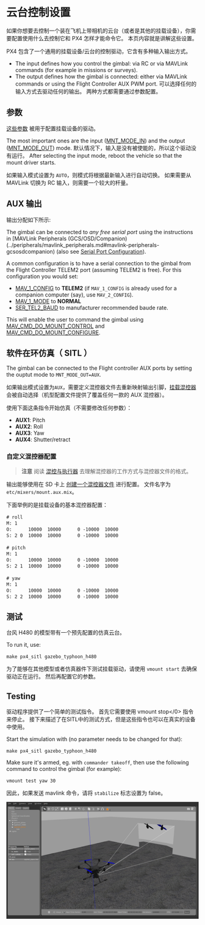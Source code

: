 # 云台控制设置

如果你想要去控制一个装在飞机上带相机的云台（或者是其他的挂载设备），你需要配置使用什么去控制它和 PX4 怎样才能命令它。 本页内容就是讲解这些设置。

PX4 包含了一个通用的挂载设备/云台的控制驱动，它含有多种输入输出方式。
- The input defines how you control the gimbal: via RC or via MAVLink commands (for example in missions or surveys).
- The output defines how the gimbal is connected: either via MAVLink commands or using the Flight Controller AUX PWM port. 可以选择任何的输入方式去驱动任何的输出。 两种方式都需要通过参数配置。

## 参数

[这些参数](../advanced/parameter_reference.md#mount) 被用于配置挂载设备的驱动。

The most important ones are the input ([MNT_MODE_IN](../advanced_config/parameter_reference.md#MNT_MODE_IN)) and the output ([MNT_MODE_OUT](../advanced_config/parameter_reference.md#MNT_MODE_OUT)) mode. 默认情况下，输入是没有被使能的，所以这个驱动没有运行。 After selecting the input mode, reboot the vehicle so that the mount driver starts.

如果输入模式设置为 `AUTO`，则模式将根据最新输入进行自动切换。 如果需要从 MAVLink 切换为 RC 输入，则需要一个较大的杆量。

## AUX 输出

输出分配如下所示:

The gimbal can be connected to *any free serial port* using the instructions in [MAVLink Peripherals (GCS/OSD/Companion)(../peripherals/mavlink_peripherals.md#mavlink-peripherals-gcsosdcompanion) (also see [Serial Port Configuration](../peripherals/serial_configuration.md#serial-port-configuration)).

A common configuration is to have a serial connection to the gimbal from the Flight Controller TELEM2 port (assuming TELEM2 is free). For this configuration you would set:
- [MAV_1_CONFIG](../advanced_config/parameter_reference.md#MAV_1_CONFIG) to **TELEM2** (if `MAV_1_CONFIG` is already used for a companion computer (say), use `MAV_2_CONFIG`).
- [MAV_1_MODE](../advanced_config/parameter_reference.md#MAV_1_MODE) to **NORMAL**
- [SER_TEL2_BAUD](../advanced_config/parameter_reference.md#SER_TEL2_BAUD) to manufacturer recommended baude rate.

This will enable the user to command the gimbal using [MAV_CMD_DO_MOUNT_CONTROL](https://mavlink.io/en/messages/common.html#MAV_CMD_DO_MOUNT_CONTROL) and [MAV_CMD_DO_MOUNT_CONFIGURE](https://mavlink.io/en/messages/common.html#MAV_CMD_DO_MOUNT_CONFIGURE).


## 软件在环仿真（ SITL ）

The gimbal can be connected to the Flight controller AUX ports by setting the ouptut mode to `MNT_MODE_OUT=AUX`.

如果输出模式设置为`AUX`，需要定义混控器文件去重新映射输出引脚，[挂载混控器](https://github.com/PX4/Firmware/blob/master/ROMFS/px4fmu_common/mixers/mount.aux.mix)会被自动选择（机型配置文件提供了覆盖任何一款的 AUX 混控器）。

使用下面这条指令开始仿真（不需要修改任何参数）：
- **AUX1**: Pitch
- **AUX2**: Roll
- **AUX3**: Yaw
- **AUX4**: Shutter/retract

### 自定义混控器配置

> **注意** 阅读 [混控与执行器](../concept/mixing.md) 去理解混控器的工作方式与混控器文件的格式。

输出能够使用在 SD 卡上 [创建一个混控器文件](../concept/system_startup.md#starting-a-custom-mixer) 进行配置。 文件名字为`etc/mixers/mount.aux.mix`。

下面举例的是挂载设备的基本混控器配置：

```
# roll
M: 1
O:      10000  10000      0 -10000  10000
S: 2 0  10000  10000      0 -10000  10000

# pitch
M: 1
O:      10000  10000      0 -10000  10000
S: 2 1  10000  10000      0 -10000  10000

# yaw
M: 1
O:      10000  10000      0 -10000  10000
S: 2 2  10000  10000      0 -10000  10000
```


## 测试

台风 H480 的模型带有一个预先配置的仿真云台。

To run it, use:
```
make px4_sitl gazebo_typhoon_h480
```

为了能够在其他模型或者仿真器件下测试挂载驱动，请使用 `vmount start` 去确保驱动正在运行。 然后再配置它的参数。


## Testing
驱动程序提供了一个简单的测试指令。 首先它需要使用 </code>vmount stop</0> 指令来停止。 接下来描述了在SITL中的测试方式，但是这些指令也可以在真实的设备中使用。

Start the simulation with (no parameter needs to be changed for that):
```
make px4_sitl gazebo_typhoon_h480
```
Make sure it's armed, eg. with `commander takeoff`, then use the following command to control the gimbal (for example):
```
vmount test yaw 30
```

因此，如果发送 mavlink 命令，请将 `stabilize` 标志设置为 false。

![Gazebo 云台仿真](../../assets/simulation/gazebo/gimbal-simulation.png)

